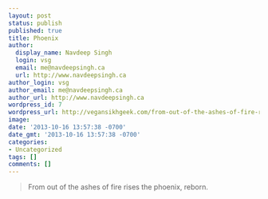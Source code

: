 ```yaml
---
layout: post
status: publish
published: true
title: Phoenix
author:
  display_name: Navdeep Singh
  login: vsg
  email: me@navdeepsingh.ca
  url: http://www.navdeepsingh.ca
author_login: vsg
author_email: me@navdeepsingh.ca
author_url: http://www.navdeepsingh.ca
wordpress_id: 7
wordpress_url: http://vegansikhgeek.com/from-out-of-the-ashes-of-fire-rises-the-phoenix/
image: 
date: '2013-10-16 13:57:38 -0700'
date_gmt: '2013-10-16 13:57:38 -0700'
categories:
- Uncategorized
tags: []
comments: []
---
```

<blockquote>
<p dir="ltr">From out of the ashes of fire rises the phoenix, reborn.</p>
</blockquote>
